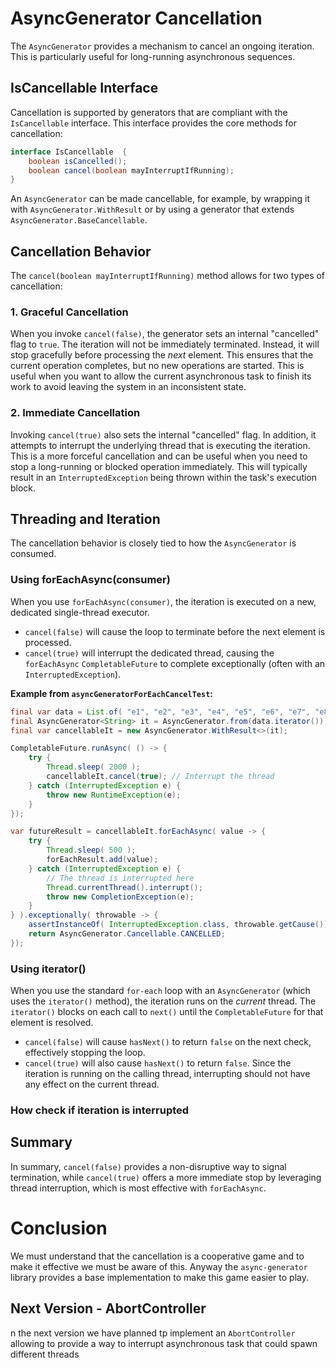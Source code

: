 # AsyncGenerator Cancellation

The `AsyncGenerator` provides a mechanism to cancel an ongoing iteration. This is particularly useful for long-running asynchronous sequences.

## IsCancellable Interface

Cancellation is supported by generators that are compliant with the `IsCancellable` interface. This interface provides the core methods for cancellation:

```java
interface IsCancellable  {
    boolean isCancelled();
    boolean cancel(boolean mayInterruptIfRunning);
}
```

An `AsyncGenerator` can be made cancellable, for example, by wrapping it with `AsyncGenerator.WithResult` or by using a generator that extends `AsyncGenerator.BaseCancellable`.

## Cancellation Behavior

The `cancel(boolean mayInterruptIfRunning)` method allows for two types of cancellation:

### 1. Graceful Cancellation 

When you invoke `cancel(false)`, the generator sets an internal "cancelled" flag to `true`. The iteration will not be immediately terminated. Instead, it will stop gracefully before processing the *next* element. This ensures that the current operation completes, but no new operations are started. This is useful when you want to allow the current asynchronous task to finish its work to avoid leaving the system in an inconsistent state.

### 2. Immediate Cancellation

Invoking `cancel(true)` also sets the internal "cancelled" flag. In addition, it attempts to interrupt the underlying thread that is executing the iteration. This is a more forceful cancellation and can be useful when you need to stop a long-running or blocked operation immediately. This will typically result in an `InterruptedException` being thrown within the task's execution block.

## Threading and Iteration

The cancellation behavior is closely tied to how the `AsyncGenerator` is consumed.

### Using forEachAsync(consumer)

When you use `forEachAsync(consumer)`, the iteration is executed on a new, dedicated single-thread executor.

-   `cancel(false)` will cause the loop to terminate before the next element is processed.
-   `cancel(true)` will interrupt the dedicated thread, causing the `forEachAsync` `CompletableFuture` to complete exceptionally (often with an `InterruptedException`).

**Example from `asyncGeneratorForEachCancelTest`:**

```java
final var data = List.of( "e1", "e2", "e3", "e4", "e5", "e6", "e7", "e8", "e9", "e10" );
final AsyncGenerator<String> it = AsyncGenerator.from(data.iterator());
final var cancellableIt = new AsyncGenerator.WithResult<>(it);

CompletableFuture.runAsync( () -> {
    try {
        Thread.sleep( 2000 );
        cancellableIt.cancel(true); // Interrupt the thread
    } catch (InterruptedException e) {
        throw new RuntimeException(e);
    }
});

var futureResult = cancellableIt.forEachAsync( value -> {
    try {
        Thread.sleep( 500 );
        forEachResult.add(value);
    } catch (InterruptedException e) {
        // The thread is interrupted here
        Thread.currentThread().interrupt();
        throw new CompletionException(e);
    }
} ).exceptionally( throwable -> {
    assertInstanceOf( InterruptedException.class, throwable.getCause());
    return AsyncGenerator.Cancellable.CANCELLED;
});
```

### Using iterator()

When you use the standard `for-each` loop with an `AsyncGenerator` (which uses the `iterator()` method), the iteration runs on the *current* thread. The `iterator()` blocks on each call to `next()` until the `CompletableFuture` for that element is resolved.

-   `cancel(false)` will cause `hasNext()` to return `false` on the next check, effectively stopping the loop.
-   `cancel(true)` will also cause `hasNext()` to return `false`. Since the iteration is running on the calling thread, interrupting should not have any effect on the current thread.

### How check if iteration is interrupted


## Summary

In summary, `cancel(false)` provides a non-disruptive way to signal termination, while `cancel(true)` offers a more immediate stop by leveraging thread interruption, which is most effective with `forEachAsync`.

# Conclusion

We must understand that the cancellation is a cooperative game and to make it effective we must be aware of this. Anyway the `async-generator` library provides a base implementation to make this game easier to play.

## Next Version - AbortController

n the next version we have planned tp implement an `AbortController` allowing to provide a way to interrupt asynchronous task that could spawn different threads